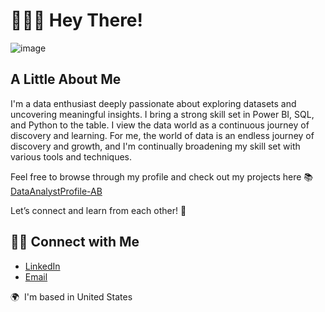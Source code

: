 # 🙋🏻‍♀️ Hey There!

![image](https://github.com/user-attachments/assets/e82a2d2a-b6f8-4776-bd2f-0d21ce77112e)


## A Little About Me

I'm a data enthusiast deeply passionate about exploring datasets and uncovering meaningful insights. I bring a strong skill set in Power BI, SQL, and Python to the table. I view the data world as a continuous journey of discovery and learning. For me, the world of data is an endless journey of discovery and growth, and I'm continually broadening my skill set with various tools and techniques.

Feel free to browse through my profile and check out my projects here 📚 [DataAnalystProfile-AB](https://github.com/AishwaryaBaluri/DataAnalystProfile-AB)

Let’s connect and learn from each other! 🙌

## 👋🏻 Connect with Me

- [LinkedIn](https://www.linkedin.com/in/aishwaryabaluri1410/)
- [Email](aishwaryabaluri493@gmail.com)

🌍  I'm based in United States

